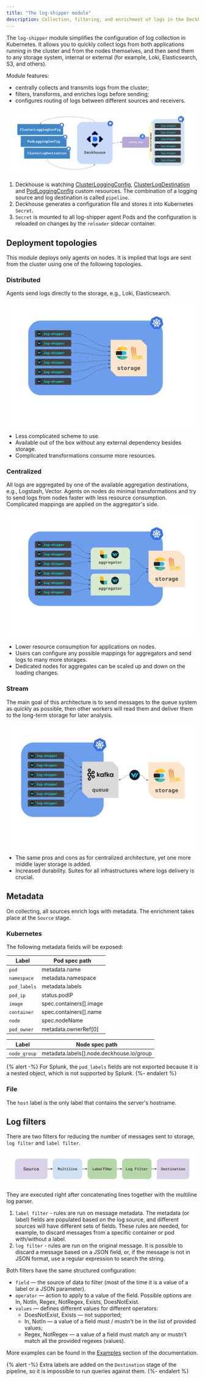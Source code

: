 ```yaml
---
title: "The log-shipper module"
description: Collection, filtering, and enrichment of logs in the Deckhouse Kubernetes Platform cluster.
---
```


The `log-shipper` module simplifies the configuration of log collection in Kubernetes. It allows you to quickly collect logs from both applications running in the cluster and from the nodes themselves, and then send them to any storage system, internal or external (for example, Loki, Elasticsearch, S3, and others).

Module features:

- centrally collects and transmits logs from the cluster;
- filters, transforms, and enriches logs before sending;
- configures routing of logs between different sources and receivers.

![log-shipper architecture](images/log_shipper_architecture.svg)
<!-- Source: https://docs.google.com/drawings/d/1cOm5emdfPqWp9NT1UrB__TTL31lw7oCgh0VicQH-ouc/edit -->

1. Deckhouse is watching [ClusterLoggingConfig](cr.html#clusterloggingconfig), [ClusterLogDestination](cr.html#clusterlogdestination) and [PodLoggingConfig](cr.html#podloggingconfig) custom resources.
  The combination of a logging source and log destination is called `pipeline`.
2. Deckhouse generates a configuration file and stores it into Kubernetes `Secret`.
3. `Secret` is mounted to all log-shipper agent Pods and the configuration is reloaded on changes by the `reloader` sidecar container.

## Deployment topologies

This module deploys only agents on nodes. It is implied that logs are sent from the cluster using one of the following topologies.

### Distributed

Agents send logs directly to the storage, e.g., Loki, Elasticsearch.

![log-shipper distributed](images/log_shipper_distributed.svg)
<!-- Source: https://docs.google.com/drawings/d/1FFuPgpDHUGRdkMgpVWXxUXvfZTsasUhEh8XNz7JuCTQ/edit -->

* Less complicated scheme to use.
* Available out of the box without any external dependency besides storage.
* Complicated transformations consume more resources.

### Centralized

All logs are aggregated by one of the available aggregation destinations, e.g., Logstash, Vector.
Agents on nodes do minimal transformations and try to send logs from nodes faster with less resource consumption.
Complicated mappings are applied on the aggregator's side.

![log-shipper centralized](images/log_shipper_centralized.svg)
<!-- Source: https://docs.google.com/drawings/d/1TL-YUBk0CKSJuKtRVV44M9bnYMq6G8FpNRjxGxfeAhQ/edit -->

* Lower resource consumption for applications on nodes.
* Users can configure any possible mappings for aggregators and send logs to many more storages.
* Dedicated nodes for aggregates can be scaled up and down on the loading changes.

### Stream

The main goal of this architecture is to send messages to the queue system as quickly as possible, then other workers will read them and deliver them to the long-term storage for later analysis.

![log-shipper stream](images/log_shipper_stream.svg)
<!-- Source: https://docs.google.com/drawings/d/1R7vbJPl93DZPdrkSWNGfUOh0sWEAKnCfGkXOvRvK3mQ/edit -->

* The same pros and cons as for centralized architecture, yet one more middle layer storage is added.
* Increased durability. Suites for all infrastructures where logs delivery is crucial.

## Metadata

On collecting, all sources enrich logs with metadata. The enrichment takes place at the `Source` stage.

### Kubernetes

The following metadata fields will be exposed:

| Label        | Pod spec path           |
|--------------|-------------------------|
| `pod`        | metadata.name           |
| `namespace`  | metadata.namespace      |
| `pod_labels` | metadata.labels         |
| `pod_ip`     | status.podIP            |
| `image`      | spec.containers[].image |
| `container`  | spec.containers[].name  |
| `node`       | spec.nodeName           |
| `pod_owner`  | metadata.ownerRef[0]    |

| Label        | Node spec path                            |
|--------------|-------------------------------------------|
| `node_group` | metadata.labels[].node.deckhouse.io/group |

{% alert -%}
For Splunk, the `pod_labels` fields are not exported because it is a nested object, which is not supported by Splunk.
{%- endalert %}

### File

The `host` label is the only label that contains the server's hostname.

## Log filters

There are two filters for reducing the number of messages sent to storage, `log filter` and `label filter`.

![log-shipper pipeline](images/log_shipper_pipeline.svg)
<!-- Source: https://docs.google.com/drawings/d/1SnC29zf4Tse4vlW_wfzhggAeTDY2o9wx9nWAZa_A6RM/edit -->

They are executed right after concatenating lines together with the multiline log parser.

1. `label filter` - rules are run on message metadata. The metadata (or label) fields are populated based on the log source, and different sources will have different sets of fields. These rules are needed, for example, to discard messages from a specific container or pod with/without a label.
1. `log filter` - rules are run on the original message. It is possible to discard a message based on a JSON field, or, if the message is not in JSON format, use a regular expression to search the string.

Both filters have the same structured configuration:

* `field` — the source of data to filter (most of the time it is a value of a label or a JSON parameter).
* `operator` — action to apply to a value of the field. Possible options are In, NotIn, Regex, NotRegex, Exists, DoesNotExist.
* `values` — defines different values for different operators:
  - DoesNotExist, Exists — not supported;
  - In, NotIn — a value of a field must / mustn't be in the list of provided values;
  - Regex, NotRegex — a value of a field must match any or mustn't match all the provided regexes (values).

More examples can be found in the [Examples](examples.html) section of the documentation.

{% alert -%}
Extra labels are added on the `Destination` stage of the pipeline, so it is impossible to run queries against them.
{%- endalert %}
